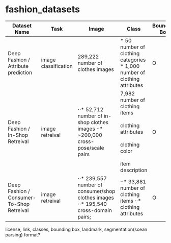# fashion_datasets
| Dataset Name | Task | Image | Class | Bounding Box | Landmark | Polygon | Link | License |
| ------------- | ------------- | ------------- | ------------- | ------------- | ------------- | ------------- | ------------- | ------------- |
| Deep Fashion / Attribute prediction  | image classification | 289,222 number of clothes images  | *  50 number of clothing categories *  1,000 number of clothing attributes | O | O | X |[link](https://drive.google.com/drive/folders/0B7EVK8r0v71pVDZFQXRsMDZCX1E)|non-cormercial |
| Deep Fashion / In-Shop Retreival  | image retreival | ⋅⋅* 52,712 number of in-shop clothes images ⋅⋅* ~200,000 cross-pose/scale pairs | 7,982 number of clothing items<br/><br/>clothing attributes<br/><br/>clothing color<br/><br/>item description | O | O | X |[link](https://drive.google.com/drive/folders/0B7EVK8r0v71pWGplNFhjc01NbzQ)|non-cormercial|
| Deep Fashion / Consumer-To-Shop Retreival  | image retreival | ⋅⋅* 239,557 number of consumer/shop clothes images ⋅⋅* 195,540 cross-domain pairs; | ⋅⋅* 33,881 number of clothing items ⋅⋅* clothing attributes| O | O | X |[link](https://drive.google.com/drive/folders/0B7EVK8r0v71pRXllRUdQcC1zTHc)|non-cormercial|

license, link, classes, bounding box, landmark, segmentation(scean parsing) format?
